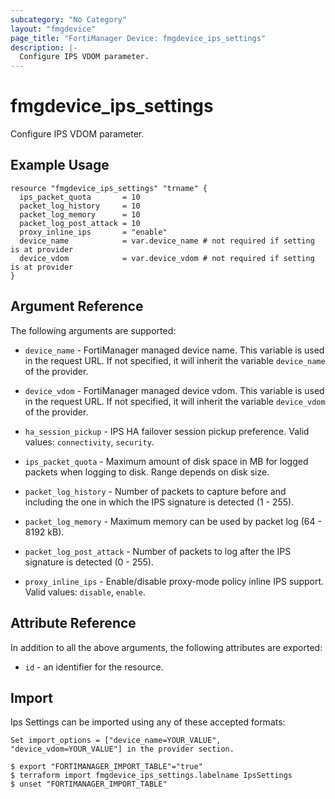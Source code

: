 ```yaml
---
subcategory: "No Category"
layout: "fmgdevice"
page_title: "FortiManager Device: fmgdevice_ips_settings"
description: |-
  Configure IPS VDOM parameter.
---
```


# fmgdevice_ips_settings
Configure IPS VDOM parameter.

## Example Usage

```hcl
resource "fmgdevice_ips_settings" "trname" {
  ips_packet_quota       = 10
  packet_log_history     = 10
  packet_log_memory      = 10
  packet_log_post_attack = 10
  proxy_inline_ips       = "enable"
  device_name            = var.device_name # not required if setting is at provider
  device_vdom            = var.device_vdom # not required if setting is at provider
}
```

## Argument Reference


The following arguments are supported:

* `device_name` - FortiManager managed device name. This variable is used in the request URL. If not specified, it will inherit the variable `device_name` of the provider.
* `device_vdom` - FortiManager managed device vdom. This variable is used in the request URL. If not specified, it will inherit the variable `device_vdom` of the provider.

* `ha_session_pickup` - IPS HA failover session pickup preference. Valid values: `connectivity`, `security`.

* `ips_packet_quota` - Maximum amount of disk space in MB for logged packets when logging to disk. Range depends on disk size.
* `packet_log_history` - Number of packets to capture before and including the one in which the IPS signature is detected (1 - 255).
* `packet_log_memory` - Maximum memory can be used by packet log (64 - 8192 kB).
* `packet_log_post_attack` - Number of packets to log after the IPS signature is detected (0 - 255).
* `proxy_inline_ips` - Enable/disable proxy-mode policy inline IPS support. Valid values: `disable`, `enable`.



## Attribute Reference

In addition to all the above arguments, the following attributes are exported:
* `id` - an identifier for the resource.

## Import

Ips Settings can be imported using any of these accepted formats:
```
Set import_options = ["device_name=YOUR_VALUE", "device_vdom=YOUR_VALUE"] in the provider section.

$ export "FORTIMANAGER_IMPORT_TABLE"="true"
$ terraform import fmgdevice_ips_settings.labelname IpsSettings
$ unset "FORTIMANAGER_IMPORT_TABLE"
```

